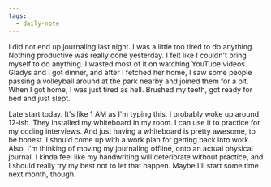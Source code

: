 ```yaml
---
tags:
  - daily-note
---
```

I did not end up journaling last night. I was a little too tired to do anything. Nothing productive was really done yesterday. I felt like I couldn't bring myself to do anything. I wasted most of it on watching YouTube videos. Gladys and I got dinner, and after I fetched her home, I saw some people passing a volleyball around at the park nearby and joined them for a bit. When I got home, I was just tired as hell. Brushed my teeth, got ready for bed and just slept.

Late start today. It's like 1 AM as I'm typing this. I probably woke up around 12-ish. They installed my whiteboard in my room. I can use it to practice for my coding interviews. And just having a whiteboard is pretty awesome, to be honest. I should come up with a work plan for getting back into work. Also, I'm thinking of moving my journaling offline, onto an actual physical journal. I kinda feel like my handwriting will deteriorate without practice, and I should really try my best not to let that happen. Maybe I'll start some time next month, though.
